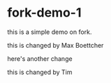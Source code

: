 # fork-demo-1
this is a simple demo on fork.

this is changed by Max Boettcher

here's another change 

this is changed by Tim
